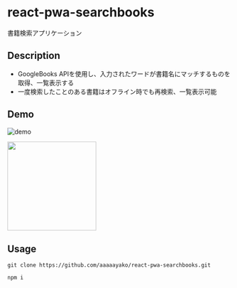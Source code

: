 # react-pwa-searchbooks
書籍検索アプリケーション

## Description
- GoogleBooks APIを使用し、入力されたワードが書籍名にマッチするものを取得、一覧表示する
- 一度検索したことのある書籍はオフライン時でも再検索、一覧表示可能

## Demo
![demo](https://raw.github.com/wiki/aaaaayako/react-pwa-searchbooks/searchbooks-demo.gif)

<img src="https://raw.github.com/wiki/aaaaayako/react-pwa-searchbooks/searchbooks-demo.gif?raw=true" width="200px">

## Usage
```
git clone https://github.com/aaaaayako/react-pwa-searchbooks.git
```
```
npm i
```
